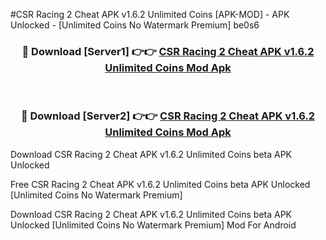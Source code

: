 #CSR Racing 2 Cheat APK v1.6.2 Unlimited Coins [APK-MOD] - APK Unlocked - [Unlimited Coins No Watermark Premium] be0s6



<div align="center">

<h3>🔴 Download [Server1] 👉👉 <a href="https://momento.my/?title=CSR_Racing_2_Cheat_APK_v1.6.2_Unlimited_Coins">CSR Racing 2 Cheat APK v1.6.2 Unlimited Coins Mod Apk</a></h3><br>

<h3>🔴 Download [Server2] 👉👉 <a href="https://momento.my/?title=CSR_Racing_2_Cheat_APK_v1.6.2_Unlimited_Coins">CSR Racing 2 Cheat APK v1.6.2 Unlimited Coins Mod Apk</a></h3>
</div>



Download CSR Racing 2 Cheat APK v1.6.2 Unlimited Coins beta APK Unlocked

Free CSR Racing 2 Cheat APK v1.6.2 Unlimited Coins beta APK Unlocked [Unlimited Coins No Watermark Premium]

Download CSR Racing 2 Cheat APK v1.6.2 Unlimited Coins beta APK Unlocked [Unlimited Coins No Watermark Premium] Mod For Android
